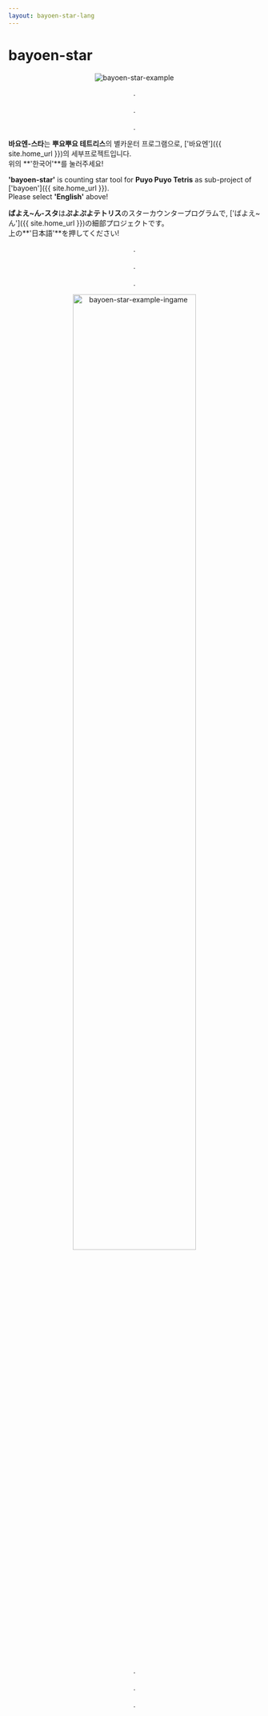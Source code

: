 ```yaml
---
layout: bayoen-star-lang
---
```


# bayoen-star

<p align="center">
    <img src="{{ site.lang_url }}/res/bayoen-star-example.png" class="shadow-box" alt="bayoen-star-example"/>
</p>

<p align="center">
.<br/><br/>
.<br/><br/>
.
</p>

**바요엔-스타**는 **뿌요뿌요 테트리스**의 별카운터 프로그램으로, ['바요엔']({{ site.home_url }})의 세부프로젝트입니다.<br/>
위의 **'한국어'**를 눌러주세요!

**'bayoen-star'** is counting star tool for **Puyo Puyo Tetris** as sub-project of ['bayoen']({{ site.home_url }}).<br/>
Please select **'English'** above!

**ばよえ~ん-スタ**は**ぷよぷよテトリス**のスターカウンタープログラムで, ['ばよえ~ん']({{ site.home_url }})の細部プロジェクトです。<br/>
上の**'日本語'**を押してください!

<p align="center">
.<br/><br/>
.<br/><br/>
.
</p>

<p align="center">
    <img src="{{ site.lang_url }}/res/bayoen-star-example-ingame-arcade.png" width="70%" shadow-box alt="bayoen-star-example-ingame"/>
</p>

<p align="center">
.<br/><br/>
.<br/><br/>
.
</p>
